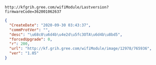 `http://kfgrih.gree.com/wifiModule/Lastversion?firmwareCode=362001062637`

```json
{
  "CreateDate": "2020-09-30 03:43:37",
  "commProtVer": "",
  "desc": "\u68c0\u6d4b\u4e2d\u5fc3OTA\u6d4b\u8bd5",
  "forcedUpgrade": 0,
  "r": 200,
  "url": "http://kf.grih.gree.com/wifiModule/image/12978/765936",
  "ver": "1.05"
}
```